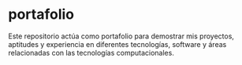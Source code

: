 # portafolio
Este repositorio actúa como portafolio para demostrar mis proyectos, aptitudes y experiencia en diferentes tecnologías, software y áreas relacionadas con las tecnologías computacionales.
